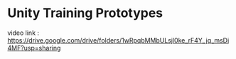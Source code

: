 # Unity Training Prototypes 

video link : https://drive.google.com/drive/folders/1wRpqbMMbULsjl0ke_rF4Y_jq_msDj4MF?usp=sharing
